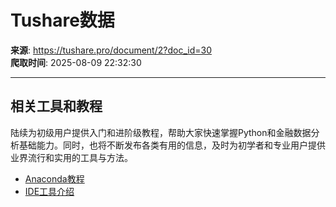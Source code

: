 # Tushare数据

**来源**: https://tushare.pro/document/2?doc_id=30  
**爬取时间**: 2025-08-09 22:32:30

---

## 相关工具和教程

陆续为初级用户提供入门和进阶级教程，帮助大家快速掌握Python和金融数据分析基础能力。同时，也将不断发布各类有用的信息，及时为初学者和专业用户提供业界流行和实用的工具与方法。

* [Anaconda教程](https://tushare.pro/document/1?doc_id=29)
* [IDE工具介绍](https://tushare.pro/document/1?doc_id=42)
